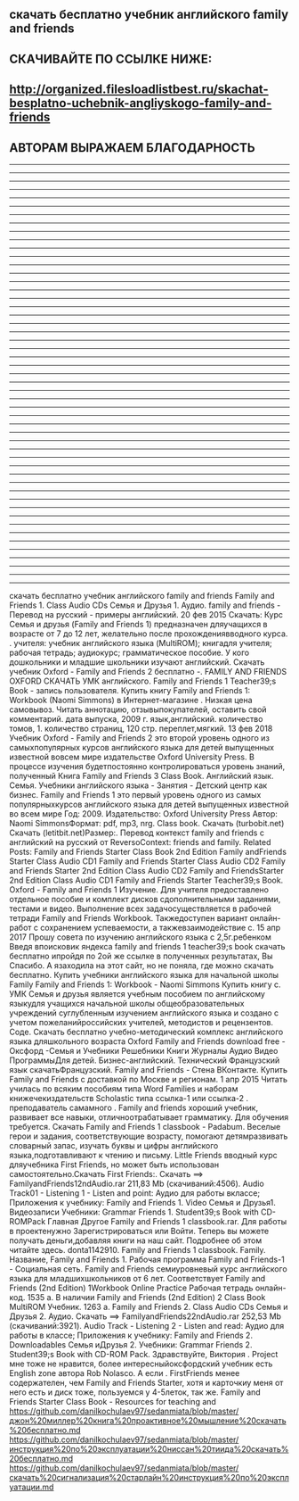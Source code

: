 скачать бесплатно учебник английского family and friends
--------------------------------------------------
СКАЧИВАЙТЕ ПО ССЫЛКЕ НИЖЕ:
--------------------------------------------------
http://organized.filesloadlistbest.ru/skachat-besplatno-uchebnik-angliyskogo-family-and-friends
--------------------------------------------------
АВТОРАМ ВЫРАЖАЕМ БЛАГОДАРНОСТЬ
--------------------------------------------------
--------------------------------------------------
--------------------------------------------------
--------------------------------------------------
--------------------------------------------------
--------------------------------------------------
--------------------------------------------------
--------------------------------------------------
--------------------------------------------------
--------------------------------------------------
--------------------------------------------------
--------------------------------------------------
--------------------------------------------------
--------------------------------------------------
--------------------------------------------------
--------------------------------------------------
--------------------------------------------------
--------------------------------------------------
--------------------------------------------------
--------------------------------------------------
--------------------------------------------------
--------------------------------------------------
--------------------------------------------------
--------------------------------------------------
--------------------------------------------------
--------------------------------------------------
--------------------------------------------------
--------------------------------------------------
--------------------------------------------------
--------------------------------------------------
--------------------------------------------------
--------------------------------------------------
--------------------------------------------------
--------------------------------------------------
--------------------------------------------------
--------------------------------------------------
--------------------------------------------------
--------------------------------------------------
--------------------------------------------------
--------------------------------------------------
--------------------------------------------------
--------------------------------------------------
--------------------------------------------------
--------------------------------------------------
--------------------------------------------------
--------------------------------------------------
--------------------------------------------------
--------------------------------------------------
--------------------------------------------------
--------------------------------------------------
--------------------------------------------------
--------------------------------------------------
скачать бесплатно учебник английского family and friends Family and Friends 1. Class Audio CDs  Семья и Друзья 1. Аудио. family and friends - Перевод на русский - примеры английский. 20 фев 2015  Скачать:  Курс Семья и друзья (Family and Friends 1) предназначен дляучащихся в возрасте от 7 до 12 лет, желательно после прохождениявводного курса. . учителя: учебник английского языка (MultiROM); книгадля учителя; рабочая тетрадь; аудиокурс; грамматическое пособие. У кого дошкольники и младшие школьники изучают английский. Скачать учебник Oxford - Family and Friends 2 бесплатно -. FAMILY AND FRIENDS OXFORD СКАЧАТЬ УМК английского. Family and Friends 1 Teacher39;s Book - запись пользователя. Купить книгу Family and Friends 1: Workbook (Naomi Simmons) в Интернет-магазине . Низкая цена  самовывоз. Читать аннотацию, отзывыпокупателей, оставить свой комментарий.  дата выпуска, 2009 г. язык,английский. количество томов, 1. количество страниц, 120 стр. переплет,мягкий. 13 фев 2018  Учебник Oxford - Family and Friends 2  это второй уровень одного из самыхпопулярных курсов английского языка для детей выпущенных известной вовсем мире издательстве Oxford University Press. В процессе изучения будетпостоянно контролироваться уровень знаний, полученный
Книга Family and Friends 3 Class Book. Английский язык. Семья. Учебники английского языка - Занятия - Детский центр как бизнес. Family and Friends 1  это первый уровень одного из самых популярныхкурсов английского языка для детей выпущенных известной во всем мире Год: 2009. Издательство: Oxford University Press Автор: Naomi SimmonsФормат: pdf, mp3, nrg. Class book. Скачать (turbobit.net)  Скачать (letitbit.net)Размер:. Перевод контекст family and friends c английский на русский от ReversoContext: friends and family. Related Posts: Family and Friends Starter Class Book 2nd Edition  Family andFriends Starter Class Audio CD1  Family and Friends Starter Class Audio CD2 Family and Friends Starter 2nd Edition Class Audio CD2  Family and FriendsStarter 2nd Edition Class Audio CD1  Family and Friends Starter Teacher39;s Book. Oxford - Family and Friends 1   Изучение. Для учителя предоставлено отдельное пособие и комплект дисков сдополнительными заданиями, тестами и видео. Выполнение всех задачосуществляется в рабочей тетради Family and Friends Workbook. Такжедоступен вариант онлайн-работ с сохранением успеваемости, а такжевзаимодействие с. 15 апр 2017  Прошу совета по изучению английского языка с 2,5г.ребенком  Введя впоисковик яндекса family and friends 1 teacher39;s book скачать бесплатно ипройдя по 2ой же ссылке в полученных результатах, Вы  Спасибо. А язаходила на этот сайт, но не поняла, где можно скачать бесплатно. Купить учебники английского языка для начальной школы Family
Family and Friends 1: Workbook - Naomi Simmons  Купить книгу с. УМК Семья и друзья является учебным пособием по английскому языкудля учащихся начальной школы общеобразовательных учреждений суглубленным изучением английского языка и создано с учетом пожеланийроссийских учителей, методистов и рецензентов. Соде. Скачать бесплатно учебно-методический комплекс английского языка дляшкольного возраста Oxford Family and Friends download free - Оксфорд -Семья и  Учебники Решебники Книги Журналы Аудио Видео ПрограммыДля детей. Бизнес-английский. Технический Французский язык скачатьФранцузский. Family and Friends - Стена  ВКонтакте. Купить Family and Friends с доставкой по Москве и регионам. 1 апр 2015  Читать училась по всяким пособиям типа Word Families и наборам книжечекиздательств Scholastic типа ссылка-1 или ссылка-2 .  преподаватель самамного . Family and friends хороший учебник, развивает все навыки, отличноотрабатывает грамматику. Для обучения требуется. Скачать Family and Friends 1 classbook - Padabum. Веселые герои и задания, соответствующие возрасту, помогают детямразвивать словарный запас, изучать буквы и цифры английского языка,подготавливают к чтению и письму. Little Friends  вводный курс дляучебника First Friends, но может быть использован самостоятельно.Скачать First Friends:. Скачать ==> FamilyandFriends12ndAudio.rar 211,83 Mb (cкачиваний:4506). Audio Track01 - Listening 1 - Listen and point:  Аудио для работы вклассе; Приложения к учебнику: Family and Friends 1. Video  Семья и Друзья1. Видеозаписи  Учебники: Grammar Friends 1. Student39;s Book with CD-ROMPack
Главная  Другое  Family and Friends 1 classbook.rar. Для работы в проектенужно Зарегистрироваться или Войти. Теперь вы можете получать деньги,добавляя книги на наш сайт. Подробнее об этом читайте здесь. donta1142910. Family and Friends 1 classbook. Family. Название, Family and Friends 1. Рабочая программа Family and Friends-1 - Социальная сеть. Family and Friends  семиуровневый курс английского языка для младшихшкольников от 6 лет. Соответствует  Family and Friends (2nd Edition) 1Workbook  Online Practice Рабочая тетрадь  онлайн-код. 1535 a. В наличии Family and Friends (2nd Edition) 2 Class Book  MultiROM Учебник. 1263 a. Family and Friends 2. Class Audio CDs  Семья и Друзья 2. Аудио. Скачать ==> FamilyandFriends22ndAudio.rar 252,53 Mb (cкачиваний:3921). Audio Track - Listening 2 - Listen and read:  Аудио для работы в классе; Приложения к учебнику: Family and Friends 2. Downloadables  Семья иДрузья 2.  Учебники: Grammar Friends 2. Student39;s Book with CD-ROM Pack. Здравствуйте, Виктория . Project мне тоже не нравится, более интересныйоксфордский учебник есть English zone автора Rob Nolasco. A если . FirstFriends менее содержателен, чем Family and Friends Starter, хотя и карточкиу меня от него есть и диск тоже, пользуемся у 4-5леток, так же. Family and Friends Starter Class Book - Resources for teaching and
https://github.com/danilkochulaev97/sedanmiata/blob/master/джон%20миллер%20книга%20проактивное%20мышление%20скачать%20бесплатно.md
https://github.com/danilkochulaev97/sedanmiata/blob/master/инструкция%20по%20эксплуатации%20ниссан%20тиида%20скачать%20бесплатно.md
https://github.com/danilkochulaev97/sedanmiata/blob/master/скачать%20сигнализация%20старлайн%20инструкция%20по%20эксплуатации.md
